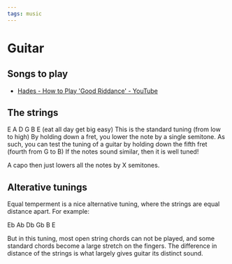 ```yaml
---
tags: music
---
```


# Guitar

## Songs to play

- [Hades - How to Play 'Good Riddance' - YouTube](https://www.youtube.com/watch?v=dnq8dZYH_tg&list=PL5E18Yj9GfSSOph0pu3qy6aicBh_oo-u-&index=34)

## The strings

E A D G B E (eat all day get big easy)
This is the standard tuning (from low to high)
By holding down a fret, you lower the note by a single semitone.
As such, you can test the tuning of a guitar by holding down the fifth fret (fourth from G to B)
If the notes sound similar, then it is well tuned!

A capo then just lowers all the notes by X semitones.

## Alterative tunings

Equal temperment is a nice alternative tuning, where the strings are equal distance apart.
For example:

Eb Ab Db Gb B E

But in this tuning, most open string chords can not be played, and some standard chords become a large stretch on the fingers.
The difference in distance of the strings is what largely gives guitar its distinct sound.

